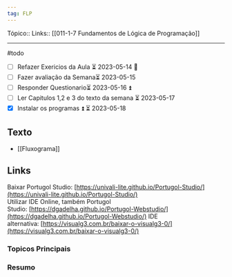 ```yaml
---
tag: FLP
---
```

Tópico::
Links:: [[011-1-7 Fundamentos de Lógica de Programação]]

---
 #todo 
 - [ ] Refazer Exericios da  Aula  ⏳ 2023-05-14  🔼 
 - [ ] Fazer avaliação da Semana⏳ 2023-05-15 
 - [ ] Responder Questionario⏳ 2023-05-16 ⏫ 
 - [ ] Ler Capitulos 1,2 e 3 do texto da semana ⏳ 2023-05-17 
 - [x] Instalar os programas ⏫ ⏳ 2023-05-18

## Texto

- [[Fluxograma]]

## Links

Baixar Portugol Studio: [https://univali-lite.github.io/Portugol-Studio/](https://univali-lite.github.io/Portugol-Studio/)  
Utilizar IDE Online, também Portugol Studio: [https://dgadelha.github.io/Portugol-Webstudio/](https://dgadelha.github.io/Portugol-Webstudio/)
IDE alternativa: [https://visualg3.com.br/baixar-o-visualg3-0/](https://visualg3.com.br/baixar-o-visualg3-0/)

### Topicos Principais

### Resumo